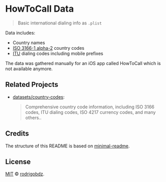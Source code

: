 # HowToCall Data

> Basic international dialing info as `.plist`

Data includes:

- Country names
- [ISO 3166-1 alpha-2](https://en.wikipedia.org/wiki/ISO_3166-1_alpha-2) country codes
- [ITU](https://www.itu.int) dialing codes including mobile prefixes

The data was gathered manually for an iOS app called HowToCall which is not available anymore.

## Related Projects

- [datasets/country-codes](https://github.com/datasets/country-codes):
  > Comprehensive country code information, including ISO 3166 codes, ITU dialing codes, ISO 4217 currency codes, and many others..

## Credits

The structure of this README is based on [minimal-readme](https://github.com/rodrigobdz/minimal-readme).

## License

[MIT](LICENSE) © [rodrigobdz](https://rodrigobdz.github.io/).
